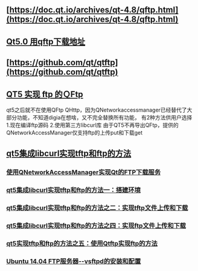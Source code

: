 ## [https://doc.qt.io/archives/qt-4.8/qftp.html](https://doc.qt.io/archives/qt-4.8/qftp.html)
## [Qt5.0 用qftp下载地址](http://qt.gitorious.org/qt/qtftp)
## [https://github.com/qt/qtftp](https://github.com/qt/qtftp)
## [QT5 实现 ftp 的ＱFtp](https://blog.csdn.net/ruoge2007/article/details/79032044)
qt5之后就不在使用QFtp QHttp，因为QNetworkaccessmanager已经替代了大部分功能，不知道digia在想啥，又不完全替换所有功能，
有2种方法供用户选择
 1.现在编译ftp源码 
2.使用第三方libcurl库
由于QT5不再导出QFtp，提供的QNetworkAccessManager仅支持ftp的上传put和下载get
## [qt5集成libcurl实现tftp和ftp的方法](https://blog.csdn.net/xueyushenzhou/category_6209986.html)
### [使用QNetworkAccessManager实现Qt的FTP下载服务](https://www.cnblogs.com/jason1990/p/7830271.html)
### [qt5集成libcurl实现tftp和ftp的方法一：搭建环境](https://blog.csdn.net/xueyushenzhou/article/details/51702672)
### [qt5集成libcurl实现tftp和ftp的方法之二：实现tftp文件上传和下载](https://blog.csdn.net/xueyushenzhou/article/details/51952961)
### [qt5集成libcurl实现tftp和ftp的方法之四：实现ftp文件上传和下载](https://blog.csdn.net/xueyushenzhou/article/details/51956603)
### [qt5实现tftp和ftp的方法之五：使用Qtftp实现ftp的方法](https://blog.csdn.net/xueyushenzhou/article/details/51957423)
### [Ubuntu 14.04 FTP服务器--vsftpd的安装和配置](http://jingyan.baidu.com/article/67508eb4d6c4fd9ccb1ce470.html)


